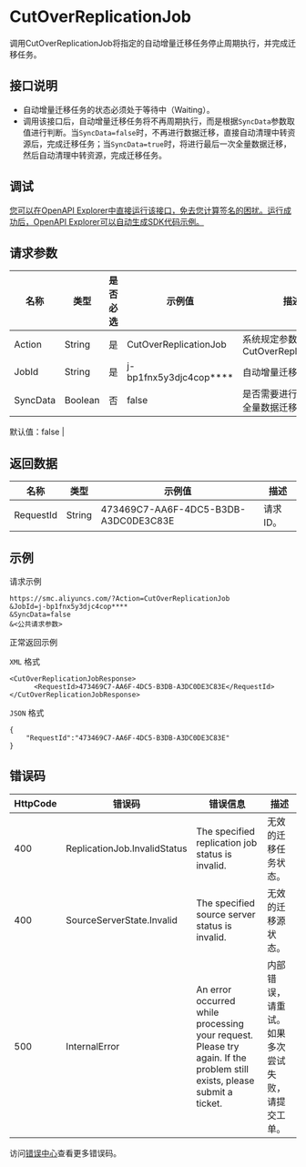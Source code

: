 # CutOverReplicationJob

调用CutOverReplicationJob将指定的自动增量迁移任务停止周期执行，并完成迁移任务。

## 接口说明

-   自动增量迁移任务的状态必须处于等待中（Waiting）。
-   调用该接口后，自动增量迁移任务将不再周期执行，而是根据`SyncData`参数取值进行判断。当`SyncData=false`时，不再进行数据迁移，直接自动清理中转资源后，完成迁移任务；当`SyncData=true`时，将进行最后一次全量数据迁移，然后自动清理中转资源，完成迁移任务。

## 调试

[您可以在OpenAPI Explorer中直接运行该接口，免去您计算签名的困扰。运行成功后，OpenAPI Explorer可以自动生成SDK代码示例。](https://api.aliyun.com/#product=smc&api=CutOverReplicationJob&type=RPC&version=2019-06-01)

## 请求参数

|名称|类型|是否必选|示例值|描述|
|--|--|----|---|--|
|Action|String|是|CutOverReplicationJob|系统规定参数。取值：CutOverReplicationJob |
|JobId|String|是|j-bp1fnx5y3djc4cop\*\*\*\*|自动增量迁移任务ID。 |
|SyncData|Boolean|否|false|是否需要进行最后一次全量数据迁移。

 默认值：false |

## 返回数据

|名称|类型|示例值|描述|
|--|--|---|--|
|RequestId|String|473469C7-AA6F-4DC5-B3DB-A3DC0DE3C83E|请求ID。 |

## 示例

请求示例

```
https://smc.aliyuncs.com/?Action=CutOverReplicationJob
&JobId=j-bp1fnx5y3djc4cop****
&SyncData=false
&<公共请求参数>
```

正常返回示例

`XML` 格式

```
<CutOverReplicationJobResponse>
      <RequestId>473469C7-AA6F-4DC5-B3DB-A3DC0DE3C83E</RequestId>
</CutOverReplicationJobResponse>
```

`JSON` 格式

```
{
	"RequestId":"473469C7-AA6F-4DC5-B3DB-A3DC0DE3C83E"	
}
```

## 错误码

|HttpCode|错误码|错误信息|描述|
|--------|---|----|--|
|400|ReplicationJob.InvalidStatus|The specified replication job status is invalid.|无效的迁移任务状态。|
|400|SourceServerState.Invalid|The specified source server status is invalid.|无效的迁移源状态。|
|500|InternalError|An error occurred while processing your request. Please try again. If the problem still exists, please submit a ticket.|内部错误，请重试。如果多次尝试失败，请提交工单。|

访问[错误中心](https://error-center.alibabacloud.com/status/product/smc)查看更多错误码。

